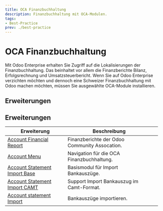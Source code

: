 ```yaml
---
title: OCA Finanzbuchhaltung
description: Finanzbuchhaltung mit OCA-Modulen.
tags:
- Best-Practice
prev: ./best-practice
---
```


# OCA Finanzbuchhaltung

Mit Odoo Enterprise erhalten Sie Zugriff auf die Lokalisierungen der Finanzbuchhaltung. Das beinhaltet vor allem die Finanzberichte Bilanz, Erfolgsrechnung und Umsatzsteuerbericht. Wenn Sie auf Odoo Enterprise verzichten möchten und dennoch eine Schweizer Finanzbuchhaltung mit Odoo machen möchten, müssen Sie ausgewählte OCA-Module installieren.

## Erweiterungen

## Erweiterungen

| Erweiterung                                                             | Beschreibung                                  |     |
| ----------------------------------------------------------------------- | --------------------------------------------- | --- |
| [Account Financial Report](Account%20Financial%20Report.md)             | Finanzberichte der Odoo Community Assocation. |     |
| [Account Menu](Account%20Menu.md)                                       | Navigation für die OCA Finanzbuchhaltung.     |     |
| [Account Statement Import Base](Account%20Statement%20Import%20Base.md) | Basismodul für Import Bankauszüge.            |     |
| [Account Statement Import CAMT](Account%20Statement%20Import%20CAMT.md) | Support Import Bankauszug im Camt-Format.     |     |
| [Account statement Import](Account%20statement%20Import.md)             | Bankauszüge importieren.                      |     |
